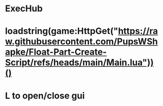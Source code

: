 # ExecHub
# loadstring(game:HttpGet("https://raw.githubusercontent.com/PupsWShapke/Float-Part-Create-Script/refs/heads/main/Main.lua"))()
# L to open/close gui
